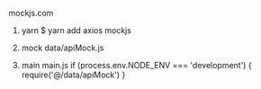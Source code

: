 mockjs.com

1. yarn
$ yarn add axios mockjs

2. mock
data/apiMock.js

3. main
main.js
if (process.env.NODE_ENV === 'development') {
  require('@/data/apiMock')
}
